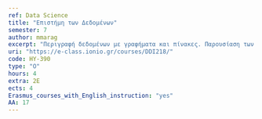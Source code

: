 ```yaml
---
ref: Data Science
title: "Επιστήμη των Δεδομένων"
semester: 7
author: mmarag
excerpt: "Περιγραφή δεδομένων με γραφήματα και πίνακες. Παρουσίαση των βασικών στατιστικών μέτρων για τη περιγραφή δεδομένων. Προετοιμασία Δεδομένων. Η σημασία του ελέγχου και «ξεκαθαρίσματος» των δεδομένων (data cleaning). Εισαγωγή στις Βάσεις Δεδομένων. SQL. Εισαγωγή στην επιβλεπόμενη μάθηση: δέντρα απόφασης, λογιστική παλινδρόμηση. Εισαγωγή στην παλινδρόμηση: Πολλαπλή γραμμική παλινδρόμηση. Προβλέψεις. Βελτίωση ενός μοντέλου. Τα προβλήματα της υπερ-παραμετροποίησης (over-parametrization). Έλεγχος απόδοσης του μοντέλου. Μείωση Διαστάσεων (Dimensionality Reduction). Η διαδικασία επιλογής χαρακτηριστικών. Η μέθοδος των Κύριων Συνιστωσών (Principal Component Analysis) με SVD παραγοντοποιήση μητρώων. Μη-επιβλεπόμενη μάθηση, Ανάλυση κατά συστάδες (Clustering). Εφαρμογές και αξιολόγηση k-means. Εφαρμογή μοντέλων Ιεραρχικού Clustering. Ημι-επιβλεπόμενη μάθηση. Εισαγωγή στα μεταδεδομένα και στα Μεγάλα Δεδομένα (Big Data). Υπολογιστικές Μέθοδοι για Ανάλυση Μεγάλων Δεδομένων (Hadoop και MapReduce)."
uri: "https://e-class.ionio.gr/courses/DDI218/"
code: ΗΥ-390
type: "Ο"
hours: 4
extra: 2Ε
ects: 4
Erasmus_courses_with_English_instruction: "yes"
AA: 17
---
```

